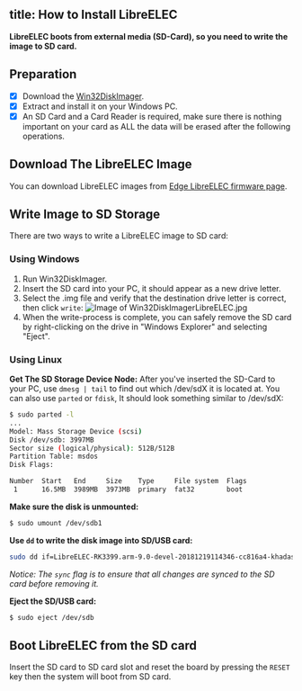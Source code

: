 title: How to Install LibreELEC
---

**LibreELEC boots from external media (SD-Card), so you need to write the image to SD card.**

## Preparation
- [x] Download the [Win32DiskImager](https://sourceforge.net/projects/win32diskimager/).
- [x] Extract and install it on your Windows PC.
- [x] An SD Card and a Card Reader is required, make sure there is nothing important on your card as ALL the data will be erased after the following operations.

## Download The LibreELEC Image
You can download LibreELEC images from [Edge LibreELEC firmware page](/edge/FirmwareLibreelec.html).

## Write Image to SD Storage
There are two ways to write a LibreELEC image to SD card:

### Using Windows
1. Run Win32DiskImager.
2. Insert the SD card into your PC, it should appear as a new drive letter.
3. Select the .img file and verify that the destination drive letter is correct, then click `write`:
![Image of Win32DiskImagerLibreELEC.jpg](/images/edge/Win32DiskImagerLibreELEC.jpg)
4. When the write-process is complete, you can safely remove the SD card by right-clicking on the drive in "Windows Explorer" and selecting "Eject".

### Using Linux
**Get The SD Storage Device Node:**
After you've inserted the SD-Card to your PC, use `dmesg | tail` to find out which /dev/sdX it is located at. 
You can also use `parted` or `fdisk`, It should look something similar to /dev/sdX:
```sh
$ sudo parted -l
...
Model: Mass Storage Device (scsi)
Disk /dev/sdb: 3997MB
Sector size (logical/physical): 512B/512B
Partition Table: msdos
Disk Flags: 

Number  Start   End     Size    Type     File system  Flags
 1      16.5MB  3989MB  3973MB  primary  fat32        boot
```
**Make sure the disk is unmounted:**
```sh
$ sudo umount /dev/sdb1
```

**Use `dd` to write the disk image into SD/USB card:**
```sh
sudo dd if=LibreELEC-RK3399.arm-9.0-devel-20181219114346-cc816a4-khadas-edge.img of=/dev/sdb bs=4M && sync
```
*Notice: The `sync` flag is to ensure that all changes are synced to the SD card before removing it.*


**Eject the SD/USB card:**
```sh
$ sudo eject /dev/sdb
```

## Boot LibreELEC from the SD card
Insert the SD card to SD card slot and reset the board by pressing the `RESET` key then the system will boot from SD card.

